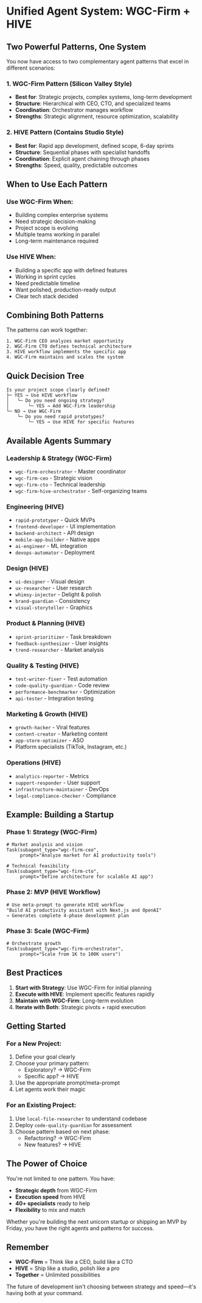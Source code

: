 # Unified Agent System: WGC-Firm + HIVE

## Two Powerful Patterns, One System

You now have access to two complementary agent patterns that excel in different scenarios:

### 1. **WGC-Firm Pattern** (Silicon Valley Style)
- **Best for**: Strategic projects, complex systems, long-term development
- **Structure**: Hierarchical with CEO, CTO, and specialized teams
- **Coordination**: Orchestrator manages workflow
- **Strengths**: Strategic alignment, resource optimization, scalability

### 2. **HIVE Pattern** (Contains Studio Style)
- **Best for**: Rapid app development, defined scope, 6-day sprints
- **Structure**: Sequential phases with specialist handoffs
- **Coordination**: Explicit agent chaining through phases
- **Strengths**: Speed, quality, predictable outcomes

## When to Use Each Pattern

### Use WGC-Firm When:
- Building complex enterprise systems
- Need strategic decision-making
- Project scope is evolving
- Multiple teams working in parallel
- Long-term maintenance required

### Use HIVE When:
- Building a specific app with defined features
- Working in sprint cycles
- Need predictable timeline
- Want polished, production-ready output
- Clear tech stack decided

## Combining Both Patterns

The patterns can work together:

```
1. WGC-Firm CEO analyzes market opportunity
2. WGC-Firm CTO defines technical architecture
3. HIVE workflow implements the specific app
4. WGC-Firm maintains and scales the system
```

## Quick Decision Tree

```
Is your project scope clearly defined?
├─ YES → Use HIVE workflow
│   └─ Do you need ongoing strategy?
│       └─ YES → Add WGC-Firm leadership
└─ NO → Use WGC-Firm
    └─ Do you need rapid prototypes?
        └─ YES → Use HIVE for specific features
```

## Available Agents Summary

### Leadership & Strategy (WGC-Firm)
- `wgc-firm-orchestrator` - Master coordinator
- `wgc-firm-ceo` - Strategic vision
- `wgc-firm-cto` - Technical leadership
- `wgc-firm-hive-orchestrator` - Self-organizing teams

### Engineering (HIVE)
- `rapid-prototyper` - Quick MVPs
- `frontend-developer` - UI implementation
- `backend-architect` - API design
- `mobile-app-builder` - Native apps
- `ai-engineer` - ML integration
- `devops-automator` - Deployment

### Design (HIVE)
- `ui-designer` - Visual design
- `ux-researcher` - User research
- `whimsy-injector` - Delight & polish
- `brand-guardian` - Consistency
- `visual-storyteller` - Graphics

### Product & Planning (HIVE)
- `sprint-prioritizer` - Task breakdown
- `feedback-synthesizer` - User insights
- `trend-researcher` - Market analysis

### Quality & Testing (HIVE)
- `test-writer-fixer` - Test automation
- `code-quality-guardian` - Code review
- `performance-benchmarker` - Optimization
- `api-tester` - Integration testing

### Marketing & Growth (HIVE)
- `growth-hacker` - Viral features
- `content-creator` - Marketing content
- `app-store-optimizer` - ASO
- Platform specialists (TikTok, Instagram, etc.)

### Operations (HIVE)
- `analytics-reporter` - Metrics
- `support-responder` - User support
- `infrastructure-maintainer` - DevOps
- `legal-compliance-checker` - Compliance

## Example: Building a Startup

### Phase 1: Strategy (WGC-Firm)
```
# Market analysis and vision
Task(subagent_type="wgc-firm-ceo", 
     prompt="Analyze market for AI productivity tools")

# Technical feasibility
Task(subagent_type="wgc-firm-cto",
     prompt="Define architecture for scalable AI app")
```

### Phase 2: MVP (HIVE Workflow)
```
# Use meta-prompt to generate HIVE workflow
"Build AI productivity assistant with Next.js and OpenAI"
→ Generates complete 4-phase development plan
```

### Phase 3: Scale (WGC-Firm)
```
# Orchestrate growth
Task(subagent_type="wgc-firm-orchestrator",
     prompt="Scale from 1K to 100K users")
```

## Best Practices

1. **Start with Strategy**: Use WGC-Firm for initial planning
2. **Execute with HIVE**: Implement specific features rapidly
3. **Maintain with WGC-Firm**: Long-term evolution
4. **Iterate with Both**: Strategic pivots + rapid execution

## Getting Started

### For a New Project:
1. Define your goal clearly
2. Choose your primary pattern:
   - Exploratory? → WGC-Firm
   - Specific app? → HIVE
3. Use the appropriate prompt/meta-prompt
4. Let agents work their magic

### For an Existing Project:
1. Use `local-file-researcher` to understand codebase
2. Deploy `code-quality-guardian` for assessment
3. Choose pattern based on next phase:
   - Refactoring? → WGC-Firm
   - New features? → HIVE

## The Power of Choice

You're not limited to one pattern. You have:
- **Strategic depth** from WGC-Firm
- **Execution speed** from HIVE
- **40+ specialists** ready to help
- **Flexibility** to mix and match

Whether you're building the next unicorn startup or shipping an MVP by Friday, you have the right agents and patterns for success.

## Remember

- **WGC-Firm** = Think like a CEO, build like a CTO
- **HIVE** = Ship like a studio, polish like a pro
- **Together** = Unlimited possibilities

The future of development isn't choosing between strategy and speed—it's having both at your command.